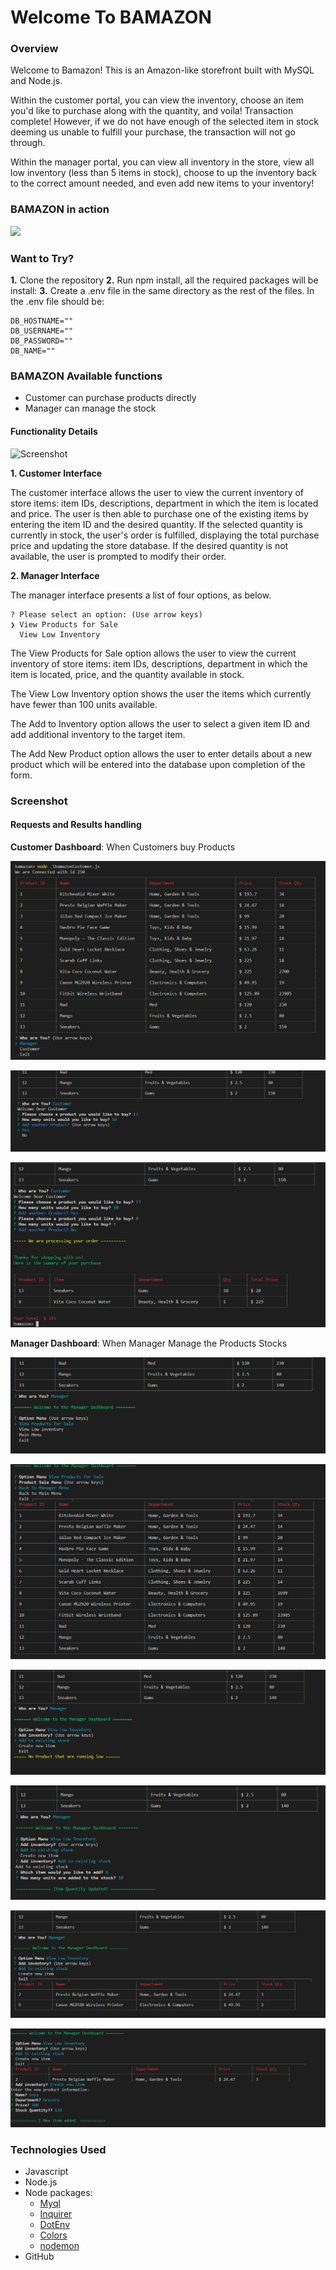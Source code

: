 # Welcome To BAMAZON

### Overview

Welcome to Bamazon! This is an Amazon-like storefront built with MySQL and Node.js. 

Within the customer portal, you can view the inventory, choose an item you'd like to purchase
along with the quantity, and voila! Transaction complete! However, if we do not have enough 
of the selected item in stock deeming us unable to fulfill your purchase, the transaction 
will not go through.

Within the manager portal, you can view all inventory in the store, view all low
inventory (less than 5 items in stock), choose to up the inventory back to the correct amount
needed, and even add new items to your inventory! 

### BAMAZON in action

<img src="/assets/images/Bamazon.gif?raw=true">

### Want to Try? 

**1.** Clone the repository
**2.** Run npm install, all the required packages will be install:
**3.** Create a .env file in the same directory as the rest of the files. In the .env file should be:
~~~~
DB_HOSTNAME=""
DB_USERNAME=""
DB_PASSWORD=""
DB_NAME=""
~~~~

### BAMAZON Available functions

* Customer can purchase products directly
* Manager can manage the stock

#### Functionality Details

![Screenshot](./assets/images/liri-fonctionalities.png)

**1. Customer Interface**

The customer interface allows the user to view the current inventory of store items: item IDs, descriptions, department in which the item is located and price. The user is then able to purchase one of the existing items by entering the item ID and the desired quantity. If the selected quantity is currently in stock, the user's order is fulfilled, displaying the total purchase price and updating the store database. If the desired quantity is not available, the user is prompted to modify their order.

**2. Manager Interface**

The manager interface presents a list of four options, as below.

~~~
? Please select an option: (Use arrow keys)
❯ View Products for Sale 
  View Low Inventory 
~~~

The View Products for Sale option allows the user to view the current inventory of store items: item IDs, descriptions, department in which the item is located, price, and the quantity available in stock.

The View Low Inventory option shows the user the items which currently have fewer than 100 units available.

The Add to Inventory option allows the user to select a given item ID and add additional inventory to the target item.

The Add New Product option allows the user to enter details about a new product which will be entered into the database upon completion of the form.

### Screenshot

#### Requests and Results handling

**Customer Dashboard**: When Customers buy Products 

![Screenshot](./assets/images/functionalities-Bamazon.png)

![Screenshot](./assets/images/functionalities-Bamazon-2.png)

![Screenshot](./assets/images/functionalities-Bamazon-3.png)

**Manager Dashboard**: When Manager Manage the Products Stocks 

![Screenshot](./assets/images/functionalities-Bamazon-4.png)

![Screenshot](./assets/images/functionalities-Bamazon-5.png)

![Screenshot](./assets/images/functionalities-Bamazon-6.png)

![Screenshot](./assets/images/functionalities-Bamazon-7.png)

![Screenshot](./assets/images/functionalities-Bamazon-8.png)

![Screenshot](./assets/images/functionalities-Bamazon-9.png)


### Technologies Used

* Javascript
* Node.js
* Node packages:
    * [Myql](https://www.npmjs.com/package/mysql)
    * [Inquirer](https://www.npmjs.com/package/inquirer) 
    * [DotEnv](https://www.npmjs.com/package/dot-env)
    * [Colors](https://www.npmjs.com/package/colors)
    * [nodemon](https://www.npmjs.com/package/nodemon)
* GitHub
